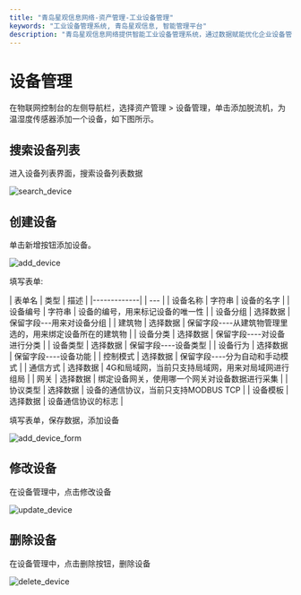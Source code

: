 ```yaml
---
title: "青岛星观信息网络-资产管理-工业设备管理"
keywords: "工业设备管理系统, 青岛星观信息, 智能管理平台"
description: "青岛星观信息网络提供智能工业设备管理系统，通过数据赋能优化企业设备管理，让管理更高效、更简单。"
---
```

# 设备管理

在物联网控制台的左侧导航栏，选择资产管理 > 设备管理，单击添加脱流机，为温湿度传感器添加一个设备，如下图所示。

## 搜索设备列表

进入设备列表界面，搜索设备列表数据

![search_device](/docs-assets/img/assets/device/search_device.png)


## 创建设备

单击新增按钮添加设备。

![add_device](/docs-assets/img/assets/device/add_device.png)


填写表单:

| 表单名         | 类型 | 描述 |
|-------------|  | --- |
| 设备名称       | 字符串	| 设备的名字 |
| 设备编号       |	字符串 |	设备的编号，用来标记设备的唯一性 |
| 设备分组      |	选择数据 |	保留字段---用来对设备分组 |
| 建筑物 |	选择数据 |	保留字段----从建筑物管理里选的，用来绑定设备所在的建筑物 |
| 设备分类 |	选择数据 |	保留字段----对设备进行分类 |
| 设备类型 |	选择数据 |	保留字段----设备类型 |
| 设备行为 |	选择数据 |	保留字段----设备功能 |
| 控制模式 |	选择数据 |	保留字段----分为自动和手动模式 |
| 通信方式 | 选择数据 |	4G和局域网，当前只支持局域网，用来对局域网进行组局 |
| 网关 | 选择数据 |	绑定设备网关，使用哪一个网关对设备数据进行采集 |
| 协议类型 | 选择数据 |	设备的通信协议，当前只支持MODBUS TCP |
| 设备模板 | 选择数据 |	设备通信协议的标志 |

填写表单，保存数据，添加设备

![add_device_form](/docs-assets/img/assets/device/add_device_form.png)

## 修改设备

在设备管理中，点击修改设备

![update_device](/docs-assets/img/assets/device/update_device.png)

## 删除设备

在设备管理中，点击删除按钮，删除设备

![delete_device](/docs-assets/img/assets/device/delete_device.png)

